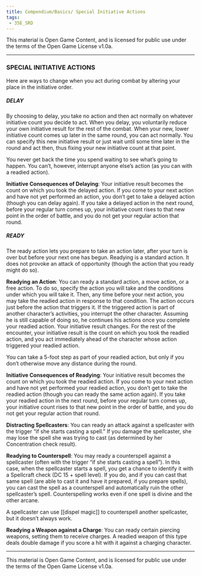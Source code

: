 ```yaml
---
title: Compendium/Basics/ Special Initiative Actions
tags:
 - 35E_SRD
---
```


This material is Open Game Content, and is licensed for public use under the terms of the Open Game License v1.0a.

---

### SPECIAL INITIATIVE ACTIONS


Here are ways to change when you act during combat by altering your place in the initiative order.

##### DELAY

By choosing to delay, you take no action and then act normally on whatever initiative count you decide to act. When you delay, you voluntarily reduce your own initiative result for the rest of the combat. When your new, lower initiative count comes up later in the same round, you can act normally. You can specify this new initiative result or just wait until some time later in the round and act then, thus fixing your new initiative count at that point.

You never get back the time you spend waiting to see what’s going to happen. You can’t, however, interrupt anyone else’s action (as you can with a readied action).

**Initiative Consequences of Delaying**: Your initiative result becomes the count on which you took the delayed action. If you come to your next action and have not yet performed an action, you don’t get to take a delayed action (though you can delay again). If you take a delayed action in the next round, before your regular turn comes up, your initiative count rises to that new point in the order of battle, and you do not get your regular action that round.

##### READY

The ready action lets you prepare to take an action later, after your turn is over but before your next one has begun. Readying is a standard action. It does not provoke an attack of opportunity (though the action that you ready might do so).

**Readying an Action**: You can ready a standard action, a move action, or a free action. To do so, specify the action you will take and the conditions under which you will take it. Then, any time before your next action, you may take the readied action in response to that condition. The action occurs just before the action that triggers it. If the triggered action is part of another character’s activities, you interrupt the other character. Assuming he is still capable of doing so, he continues his actions once you complete your readied action. Your initiative result changes. For the rest of the encounter, your initiative result is the count on which you took the readied action, and you act immediately ahead of the character whose action triggered your readied action.

You can take a 5-foot step as part of your readied action, but only if you don’t otherwise move any distance during the round.

**Initiative Consequences of Readying**: Your initiative result becomes the count on which you took the readied action. If you come to your next action and have not yet performed your readied action, you don’t get to take the readied action (though you can ready the same action again). If you take your readied action in the next round, before your regular turn comes up, your initiative count rises to that new point in the order of battle, and you do not get your regular action that round.

**Distracting Spellcasters**: You can ready an attack against a spellcaster with the trigger “if she starts casting a spell.” If you damage the spellcaster, she may lose the spell she was trying to cast (as determined by her Concentration check result).

**Readying to Counterspell**: You may ready a counterspell against a spellcaster (often with the trigger “if she starts casting a spell”). In this case, when the spellcaster starts a spell, you get a chance to identify it with a Spellcraft check (DC 15 + spell level). If you do, and if you can cast that same spell (are able to cast it and have it prepared, if you prepare spells), you can cast the spell as a counterspell and automatically ruin the other spellcaster’s spell. Counterspelling works even if one spell is divine and the other arcane.

A spellcaster can use [[dispel magic]] to counterspell another spellcaster, but it doesn’t always work.

**Readying a Weapon against a Charge**: You can ready certain piercing weapons, setting them to receive charges. A readied weapon of this type deals double damage if you score a hit with it against a charging character.



---



This material is Open Game Content, and is licensed for public use under the terms of the Open Game License v1.0a.

